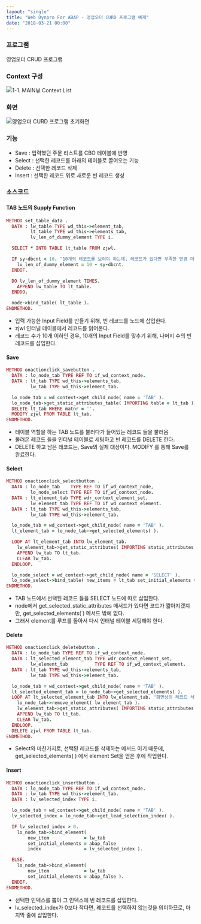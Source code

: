 ```yaml
---
layout: "single"
title: "Web Dynpro For ABAP - 영업오더 CURD 프로그램 예제"
date: "2018-03-21 00:00"
---
```


### 프로그램
영업오더 CRUD 프로그램

### Context 구성
![1-1. MAIN뷰 Context List](https://user-images.githubusercontent.com/34618693/37882149-acdb1f62-30db-11e8-9ff6-9e797690994c.PNG)

### 화면
![영업오더 CURD 프로그램 초기화면](https://user-images.githubusercontent.com/34618693/37882091-fcafbfa8-30da-11e8-82b8-8ce5df64f97a.PNG)

### 기능
- Save : 입력했던 주문 리스트를 CBO 테이블에 반영
- Select : 선택한 레코드를 아래의 테이블로 끌어오는 기능
- Delete : 선택한 레코드 삭제
- Insert : 선택한 레코드 위로 새로운 빈 레코드 생성

### 소스코드
#### TAB 노드의 Supply Function
```ruby
METHOD set_table_data .
  DATA : lw_table TYPE wd_this->element_tab,
         lt_table TYPE wd_this->elements_tab,
         lv_len_of_dummy_element TYPE i.

  SELECT * INTO TABLE lt_table FROM zjwl.

  IF sy-dbcnt < 10. "10개의 레코드를 보여야 하는데, 레코드가 없다면 부족한 만큼 더미데이터를 체운다."
    lv_len_of_dummy_element = 10 - sy-dbcnt.
  ENDIF.

  DO lv_len_of_dummy_element TIMES.
    APPEND lw_table TO lt_table.
  ENDDO.

  node->bind_table( lt_table ).
ENDMETHOD.
```
- 입력 가능한 Input Field를 만들기 위해, 빈 레코드를 노드에 삽입한다.
- zjwl 인터널 테이블에서 레코드를 읽어온다.
- 레코드 수가 10개 이하인 경우, 10개의 Input Field를 맞추기 위해, 나머지 수의 빈 레코드를 삽입한다.


#### Save
```ruby
METHOD onactionclick_savebutton .
  DATA : lo_node_tab TYPE REF TO if_wd_context_node.
  DATA : lt_tab TYPE wd_this->elements_tab,
         lw_tab TYPE wd_this->element_tab.

  lo_node_tab = wd_context->get_child_node( name = 'TAB' ).
  lo_node_tab->get_static_attributes_table( IMPORTING table = lt_tab ).
  DELETE lt_tab WHERE matnr = ''.
  MODIFY zjwl FROM TABLE lt_tab.
ENDMETHOD.
```
- 테이블 역할을 하는 TAB 노드를 불러다가 들어있는 레코드 들을 불러옴
- 불러온 레코드 들을 인터널 테이블로 세팅하고 빈 레코드를 DELETE 한다.
- DELETE 하고 남은 레코드는, Save의 실제 대상이다. MODIFY 를 통해 Save를 완료한다.


#### Select
```ruby
METHOD onactionclick_selectbutton .
  DATA : lo_node_tab    TYPE REF TO if_wd_context_node,
         lo_node_select TYPE REF TO if_wd_context_node.
  DATA : lt_element_tab TYPE wdr_context_element_set,
         lw_element_tab TYPE REF TO if_wd_context_element.
  DATA : lt_tab TYPE wd_this->elements_tab,
         lw_tab TYPE wd_this->element_tab.

  lo_node_tab = wd_context->get_child_node( name = 'TAB' ).
  lt_element_tab = lo_node_tab->get_selected_elements( ).

  LOOP AT lt_element_tab INTO lw_element_tab.
    lw_element_tab->get_static_attributes( IMPORTING static_attributes = lw_tab ).
    APPEND lw_tab TO lt_tab.
    CLEAR lw_tab.
  ENDLOOP.

  lo_node_select = wd_context->get_child_node( name = 'SELECT' ).
  lo_node_select->bind_table( new_items = lt_tab set_initial_elements = abap_false ).
ENDMETHOD.
```
- TAB 노드에서 선택된 레코드 들을 SELECT 노드에 따로 삽입한다.
- node에서 get_selected_static_attributes 메서드가 있다면 코드가 짧아지겠지만, get_selected_elements( ) 메서드 밖에 없다.
- 그래서 element를 루프를 돌아서 다시 인터널 테이블 세팅해야 한다.


#### Delete
```ruby
METHOD onactionclick_deletebutton .
  DATA : lo_node_tab TYPE REF TO if_wd_context_node.
  DATA : lt_selected_element_tab TYPE wdr_context_element_set,
         lw_element_tab          TYPE REF TO if_wd_context_element.
  DATA : lt_tab TYPE wd_this->elements_tab,
         lw_tab TYPE wd_this->element_tab.

  lo_node_tab = wd_context->get_child_node( name = 'TAB' ).
  lt_selected_element_tab = lo_node_tab->get_selected_elements( ).
  LOOP AT lt_selected_element_tab INTO lw_element_tab. "화면상의 레코드 삭제 + 실제 삭제할 레코드 세팅"
    lo_node_tab->remove_element( lw_element_tab ).
    lw_element_tab->get_static_attributes( IMPORTING static_attributes = lw_tab ).
    APPEND lw_tab TO lt_tab.
    CLEAR lw_tab.
  ENDLOOP.
  DELETE zjwl FROM TABLE lt_tab.
ENDMETHOD.
```
- Select와 마찬가지로, 선택된 레코드를 삭제하는 메서드 이기 때문에, get_selected_elements( ) 에서 element Set을 얻은 후에 작업한다.


#### Insert
```ruby
METHOD onactionclick_insertbutton .
  DATA : lo_node_tab TYPE REF TO if_wd_context_node.
  DATA : lw_tab TYPE wd_this->element_tab.
  DATA : lv_selected_index TYPE i.

  lo_node_tab = wd_context->get_child_node( name = 'TAB' ).
  lv_selected_index = lo_node_tab->get_lead_selection_index( ).

  IF lv_selected_index > 0.
    lo_node_tab->bind_element(
        new_item             = lw_tab
        set_initial_elements = abap_false
        index                = lv_selected_index ).

  ELSE.
    lo_node_tab->bind_element(
        new_item             = lw_tab
        set_initial_elements = abap_false ).
  ENDIF.
ENDMETHOD.
```
- 선택한 인덱스를 뽑아 그 인덱스에 빈 레코드를 삽입한다.
- lv_selected_index가 0보다 작다면, 레코드를 선택하지 않는것을 의미하므로, 마지막 줄에 삽입한다.
